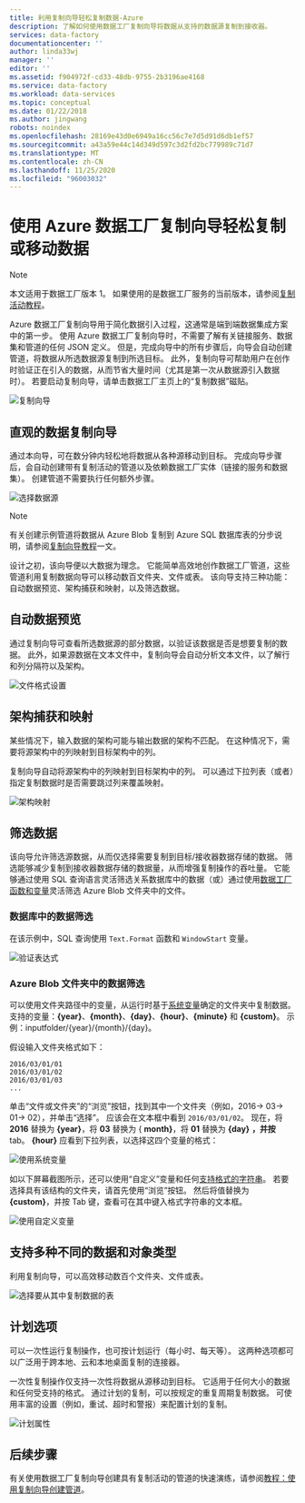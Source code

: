 ```yaml
---
title: 利用复制向导轻松复制数据-Azure
description: 了解如何使用数据工厂复制向导将数据从支持的数据源复制到接收器。
services: data-factory
documentationcenter: ''
author: linda33wj
manager: ''
editor: ''
ms.assetid: f904972f-cd33-48db-9755-2b3196ae4168
ms.service: data-factory
ms.workload: data-services
ms.topic: conceptual
ms.date: 01/22/2018
ms.author: jingwang
robots: noindex
ms.openlocfilehash: 28169e43d0e6949a16cc56c7e7d5d91d6db1ef57
ms.sourcegitcommit: a43a59e44c14d349d597c3d2fd2bc779989c71d7
ms.translationtype: MT
ms.contentlocale: zh-CN
ms.lasthandoff: 11/25/2020
ms.locfileid: "96003032"
---
```

# <a name="copy-or-move-data-easily-with-azure-data-factory-copy-wizard"></a>使用 Azure 数据工厂复制向导轻松复制或移动数据
> [!NOTE]
> 本文适用于数据工厂版本 1。 如果使用的是数据工厂服务的当前版本，请参阅[复制活动教程](../quickstart-create-data-factory-dot-net.md)。 


Azure 数据工厂复制向导用于简化数据引入过程，这通常是端到端数据集成方案中的第一步。 使用 Azure 数据工厂复制向导时，不需要了解有关链接服务、数据集和管道的任何 JSON 定义。 但是，完成向导中的所有步骤后，向导会自动创建管道，将数据从所选数据源复制到所选目标。 此外，复制向导可帮助用户在创作时验证正在引入的数据，从而节省大量时间（尤其是第一次从数据源引入数据时）。 若要启动复制向导，请单击数据工厂主页上的“复制数据”磁贴。

![复制向导](./media/data-factory-copy-wizard/copy-data-wizard.png)

## <a name="an-intuitive-wizard-for-copying-data"></a>直观的数据复制向导
通过本向导，可在数分钟内轻松地将数据从各种源移动到目标。 完成向导步骤后，会自动创建带有复制活动的管道以及依赖数据工厂实体（链接的服务和数据集）。 创建管道不需要执行任何额外步骤。   

![选择数据源](./media/data-factory-copy-wizard/select-data-source-page.png)

> [!NOTE]
> 有关创建示例管道将数据从 Azure Blob 复制到 Azure SQL 数据库表的分步说明，请参阅[复制向导教程](data-factory-copy-data-wizard-tutorial.md)一文。 
> 
> 

设计之初，该向导便以大数据为理念。 它能简单高效地创作数据工厂管道，这些管道利用复制数据向导可以移动数百文件夹、文件或表。 该向导支持三种功能：自动数据预览、架构捕获和映射，以及筛选数据。 

## <a name="automatic-data-preview"></a>自动数据预览
通过复制向导可查看所选数据源的部分数据，以验证该数据是否是想要复制的数据。 此外，如果源数据在文本文件中，复制向导会自动分析文本文件，以了解行和列分隔符以及架构。 

![文件格式设置](./media/data-factory-copy-wizard/file-format-settings.png)

## <a name="schema-capture-and-mapping"></a>架构捕获和映射
某些情况下，输入数据的架构可能与输出数据的架构不匹配。 在这种情况下，需要将源架构中的列映射到目标架构中的列。 

复制向导自动将源架构中的列映射到目标架构中的列。 可以通过下拉列表（或者）指定复制数据时是否需要跳过列来覆盖映射。   

![架构映射](./media/data-factory-copy-wizard/schema-mapping.png)

## <a name="filtering-data"></a>筛选数据
该向导允许筛选源数据，从而仅选择需要复制到目标/接收器数据存储的数据。 筛选能够减少复制到接收器数据存储的数据量，从而增强复制操作的吞吐量。 它能够通过使用 SQL 查询语言灵活筛选关系数据库中的数据（或）通过使用[数据工厂函数和变量](data-factory-functions-variables.md)灵活筛选 Azure Blob 文件夹中的文件。   

### <a name="filtering-of-data-in-a-database"></a>数据库中的数据筛选
在该示例中，SQL 查询使用 `Text.Format` 函数和 `WindowStart` 变量。 

![验证表达式](./media/data-factory-copy-wizard/validate-expressions.png)

### <a name="filtering-of-data-in-an-azure-blob-folder"></a>Azure Blob 文件夹中的数据筛选
可以使用文件夹路径中的变量，从运行时基于[系统变量](data-factory-functions-variables.md#data-factory-system-variables)确定的文件夹中复制数据。 支持的变量：**{year}**、**{month}**、**{day}**、**{hour}**、**{minute}** 和 **{custom}**。 示例：inputfolder/{year}/{month}/{day}。

假设输入文件夹格式如下：

```text
2016/03/01/01
2016/03/01/02
2016/03/01/03
...
```

单击“文件或文件夹”的“浏览”按钮，找到其中一个文件夹（例如，2016-> 03-> 01-> 02），并单击“选择”。 应该会在文本框中看到 `2016/03/01/02`。 现在，将 **2016** 替换为 **{year}**，将 **03** 替换为 { **month}**，将 **01** 替换为 **{day}** **，并按** tab。 **{hour}** 应看到下拉列表，以选择这四个变量的格式：

![使用系统变量](./media/data-factory-copy-wizard/blob-standard-variables-in-folder-path.png)   

如以下屏幕截图所示，还可以使用“自定义”变量和任何[支持格式的字符串](/dotnet/standard/base-types/custom-date-and-time-format-strings)。 若要选择具有该结构的文件夹，请首先使用“浏览”按钮。 然后将值替换为 **{custom}**，并按 Tab 键，查看可在其中键入格式字符串的文本框。     

![使用自定义变量](./media/data-factory-copy-wizard/blob-custom-variables-in-folder-path.png)

## <a name="support-for-diverse-data-and-object-types"></a>支持多种不同的数据和对象类型
利用复制向导，可以高效移动数百个文件夹、文件或表。

![选择要从其中复制数据的表](./media/data-factory-copy-wizard/select-tables-to-copy-data.png)

## <a name="scheduling-options"></a>计划选项
可以一次性运行复制操作，也可按计划运行（每小时、每天等）。 这两种选项都可以广泛用于跨本地、云和本地桌面复制的连接器。

一次性复制操作仅支持一次性将数据从源移动到目标。 它适用于任何大小的数据和任何受支持的格式。 通过计划的复制，可以按规定的重复周期复制数据。 可使用丰富的设置（例如，重试、超时和警报）来配置计划的复制。

![计划属性](./media/data-factory-copy-wizard/scheduling-properties.png)

## <a name="next-steps"></a>后续步骤
有关使用数据工厂复制向导创建具有复制活动的管道的快速演练，请参阅[教程：使用复制向导创建管道](data-factory-copy-data-wizard-tutorial.md)。